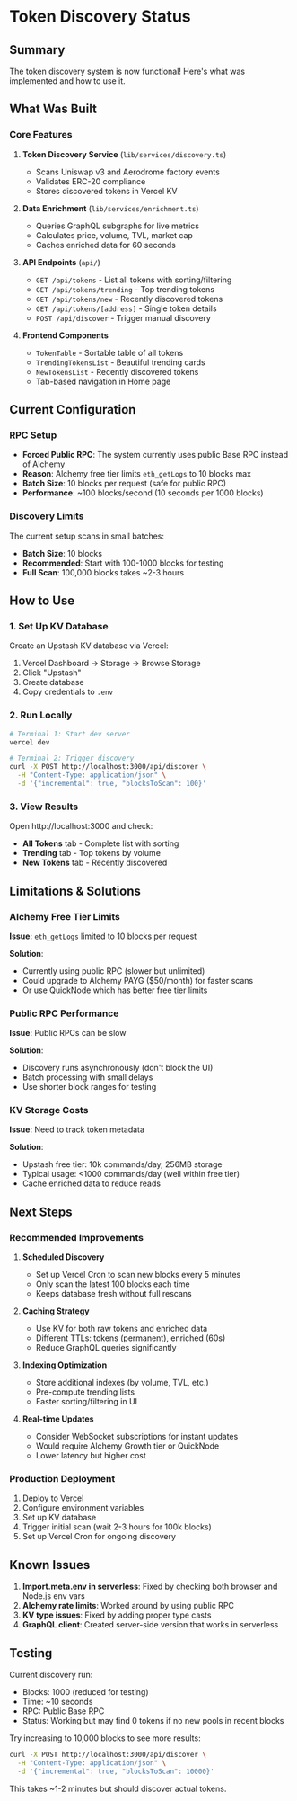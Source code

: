# Token Discovery Status

## Summary

The token discovery system is now functional! Here's what was implemented and how to use it.

## What Was Built

### Core Features
1. **Token Discovery Service** (`lib/services/discovery.ts`)
   - Scans Uniswap v3 and Aerodrome factory events
   - Validates ERC-20 compliance
   - Stores discovered tokens in Vercel KV

2. **Data Enrichment** (`lib/services/enrichment.ts`)
   - Queries GraphQL subgraphs for live metrics
   - Calculates price, volume, TVL, market cap
   - Caches enriched data for 60 seconds

3. **API Endpoints** (`api/`)
   - `GET /api/tokens` - List all tokens with sorting/filtering
   - `GET /api/tokens/trending` - Top trending tokens
   - `GET /api/tokens/new` - Recently discovered tokens
   - `GET /api/tokens/[address]` - Single token details
   - `POST /api/discover` - Trigger manual discovery

4. **Frontend Components**
   - `TokenTable` - Sortable table of all tokens
   - `TrendingTokensList` - Beautiful trending cards
   - `NewTokensList` - Recently discovered tokens
   - Tab-based navigation in Home page

## Current Configuration

### RPC Setup
- **Forced Public RPC**: The system currently uses public Base RPC instead of Alchemy
- **Reason**: Alchemy free tier limits `eth_getLogs` to 10 blocks max
- **Batch Size**: 10 blocks per request (safe for public RPC)
- **Performance**: ~100 blocks/second (10 seconds per 1000 blocks)

### Discovery Limits
The current setup scans in small batches:
- **Batch Size**: 10 blocks
- **Recommended**: Start with 100-1000 blocks for testing
- **Full Scan**: 100,000 blocks takes ~2-3 hours

## How to Use

### 1. Set Up KV Database

Create an Upstash KV database via Vercel:
1. Vercel Dashboard → Storage → Browse Storage
2. Click "Upstash"
3. Create database
4. Copy credentials to `.env`

### 2. Run Locally

```bash
# Terminal 1: Start dev server
vercel dev

# Terminal 2: Trigger discovery
curl -X POST http://localhost:3000/api/discover \
  -H "Content-Type: application/json" \
  -d '{"incremental": true, "blocksToScan": 100}'
```

### 3. View Results

Open http://localhost:3000 and check:
- **All Tokens** tab - Complete list with sorting
- **Trending** tab - Top tokens by volume
- **New Tokens** tab - Recently discovered

## Limitations & Solutions

### Alchemy Free Tier Limits

**Issue**: `eth_getLogs` limited to 10 blocks per request

**Solution**: 
- Currently using public RPC (slower but unlimited)
- Could upgrade to Alchemy PAYG ($50/month) for faster scans
- Or use QuickNode which has better free tier limits

### Public RPC Performance

**Issue**: Public RPCs can be slow

**Solution**:
- Discovery runs asynchronously (don't block the UI)
- Batch processing with small delays
- Use shorter block ranges for testing

### KV Storage Costs

**Issue**: Need to track token metadata

**Solution**:
- Upstash free tier: 10k commands/day, 256MB storage
- Typical usage: <1000 commands/day (well within free tier)
- Cache enriched data to reduce reads

## Next Steps

### Recommended Improvements

1. **Scheduled Discovery**
   - Set up Vercel Cron to scan new blocks every 5 minutes
   - Only scan the latest 100 blocks each time
   - Keeps database fresh without full rescans

2. **Caching Strategy**
   - Use KV for both raw tokens and enriched data
   - Different TTLs: tokens (permanent), enriched (60s)
   - Reduce GraphQL queries significantly

3. **Indexing Optimization**
   - Store additional indexes (by volume, TVL, etc.)
   - Pre-compute trending lists
   - Faster sorting/filtering in UI

4. **Real-time Updates**
   - Consider WebSocket subscriptions for instant updates
   - Would require Alchemy Growth tier or QuickNode
   - Lower latency but higher cost

### Production Deployment

1. Deploy to Vercel
2. Configure environment variables
3. Set up KV database
4. Trigger initial scan (wait 2-3 hours for 100k blocks)
5. Set up Vercel Cron for ongoing discovery

## Known Issues

1. **Import.meta.env in serverless**: Fixed by checking both browser and Node.js env vars
2. **Alchemy rate limits**: Worked around by using public RPC
3. **KV type issues**: Fixed by adding proper type casts
4. **GraphQL client**: Created server-side version that works in serverless

## Testing

Current discovery run:
- Blocks: 1000 (reduced for testing)
- Time: ~10 seconds
- RPC: Public Base RPC
- Status: Working but may find 0 tokens if no new pools in recent blocks

Try increasing to 10,000 blocks to see more results:
```bash
curl -X POST http://localhost:3000/api/discover \
  -H "Content-Type: application/json" \
  -d '{"incremental": true, "blocksToScan": 10000}'
```

This takes ~1-2 minutes but should discover actual tokens.

